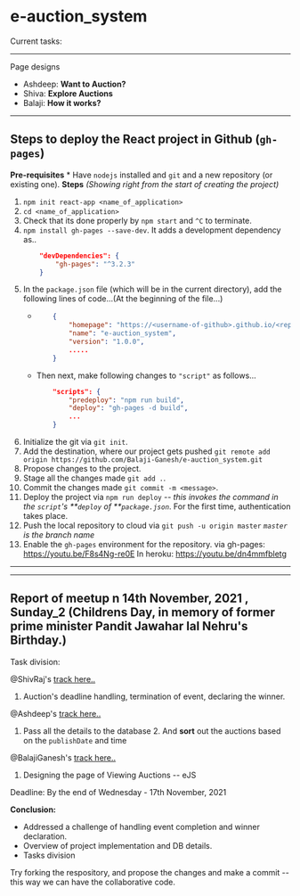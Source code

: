 # e-auction_system
Current tasks:
****
Page designs
* Ashdeep: **Want to Auction?**
* Shiva: **Explore Auctions**
* Balaji: **How it works?**

****

## Steps to deploy the React project in Github (`gh-pages`)
**Pre-requisites**
    * Have `nodejs` installed and `git` and a new repository (or existing one).
**Steps** _(Showing right from the start of creating the project)_
1. `npm init react-app <name_of_application>`
2. `cd <name_of_application>`
3. Check that its done properly by `npm start` and `^C` to terminate.
4. `npm install gh-pages --save-dev`. It adds a development dependency as.. 
    ```JSON
        "devDependencies": {
            "gh-pages": "^3.2.3"
        }
    ```
5. In the `package.json` file (which will be in the current directory), add the following lines of code...(At the beginning of the file...)<br/>
    *   ```JSON
            {
                "homepage": "https://<username-of-github>.github.io/<repository-name>",
                "name": "e-auction_system",
                "version": "1.0.0",
                .....
            }
        ```
    * Then next, make following changes to `"script"` as follows...<br/>
        ```JSON
            "scripts": {
                "predeploy": "npm run build",
                "deploy": "gh-pages -d build",
                ...
            }
        ```
6. Initialize the git via `git init`.
7. Add the destination, where our project gets pushed
    `git remote add origin https://github.com/Balaji-Ganesh/e-auction_system.git`
8. Propose changes to the project.
9. Stage all the changes made `git add .`.
10. Commit the changes made `git commit -m <message>`.
11. Deploy the project via `npm run deploy` _--  this invokes the command in the `script`'s **`deploy` of **`package.json`_. For the first time, authentication takes place.
12. Push the local repository to cloud via `git push -u origin master` _`master` is the branch name_
13. Enable the `gh-pages` environment for the repository.
via gh-pages:
  https://youtu.be/F8s4Ng-re0E
In heroku:
  https://youtu.be/dn4mmfbletg

***
***
## Report of meetup n 14th November, 2021 , Sunday_2 (Childrens Day, in memory of former prime minister Pandit Jawahar lal Nehru's Birthday.)
Task division:
	
@ShivRaj's [track here..](https://github.com/Balaji-Ganesh/e-auction_system/projects/1#card-72826251)
   1. Auction's deadline handling, termination of event, declaring the winner.
	
@Ashdeep's [track here..](https://github.com/Balaji-Ganesh/e-auction_system/projects/1#card-72826277)
   1. Pass all the details to the database
	2. And **sort** out the auctions based on the `publishDate` and time
	
@BalajiGanesh's [track here..](https://github.com/Balaji-Ganesh/e-auction_system/projects/1#card-72826284)
   1. Designing the page of Viewing Auctions -- eJS 

Deadline:
	By the end of Wednesday - 17th November, 2021

**Conclusion:**
* Addressed a challenge of handling event completion and winner declaration.
* Overview of project implementation and DB details.
* Tasks division


Try forking the respository, and propose the changes and make a commit -- this way we can have the collaborative code.

